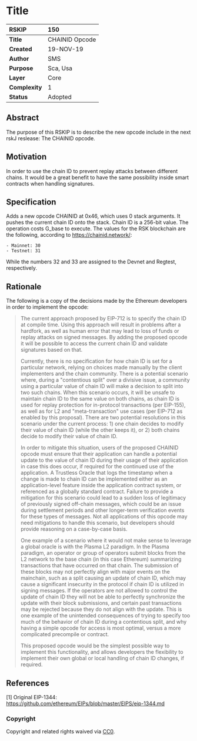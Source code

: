 # Title

|RSKIP          |150           |
| :------------ |:-------------|
|**Title**      |CHAINID Opcode |
|**Created**    |19-NOV-19 |
|**Author**     |SMS |
|**Purpose**    |Sca, Usa |
|**Layer**      |Core |
|**Complexity** |1 |
|**Status**     |Adopted |

## Abstract

The purpose of this RSKIP is to describe the new opcode include in the next rskJ reslease: The CHAINID opcode.

## Motivation

In order to use the chain ID to prevent replay attacks between different chains. It would be a great benefit to have the same possibility inside smart contracts when handling signatures.

## Specification

Adds a new opcode CHAINID at 0x46, which uses 0 stack arguments. It pushes the current chain ID onto the stack. Chain ID is a 256-bit value. The operation costs G_base to execute. The values for the RSK blockchain are the following, according to https://chainid.network/:
	
	- Mainnet: 30
	- Testnet: 31

While the numbers 32 and 33 are assigned to the Devnet and Regtest, respectively.

## Rationale

The following is a copy of the decisions made by the Ethereum developers in order to implement the opcode:

>The current approach proposed by EIP-712 is to specify the chain ID at compile time. Using this approach will result in problems after a hardfork, as well as human error that may lead to loss of funds or replay attacks on signed messages. By adding the proposed opcode it will be possible to access the current chain ID and validate signatures based on that.
>
>Currently, there is no specification for how chain ID is set for a particular network, relying on choices made manually by the client implementers and the chain community. There is a potential scenario where, during a "contentious split" over a divisive issue, a community using a particular value of chain ID will make a decision to split into two such chains. When this scenario occurs, it will be unsafe to maintain chain ID to the same value on both chains, as chain ID is used for replay protection for in-protocol transactions (per EIP-155), as well as for L2 and "meta-transaction" use cases (per EIP-712 as enabled by this proposal). There are two potential resolutions in this scenario under the current process: 1) one chain decides to modify their value of chain ID (while the other keeps it), or 2) both chains decide to modify their value of chain ID.
>
>In order to mitigate this situation, users of the proposed CHAINID opcode must ensure that their application can handle a potential update to the value of chain ID during their usage of their application in case this does occur, if required for the continued use of the application. A Trustless Oracle that logs the timestamp when a change is made to chain ID can be implemented either as an application-level feature inside the application contract system, or referenced as a globally standard contract. Failure to provide a mitigation for this scenario could lead to a sudden loss of legitimacy of previously signed off-chain messages, which could be an issue during settlement periods and other longer-term verification events for these types of messages. Not all applications of this opcode may need mitigations to handle this scenario, but developers should provide reasoning on a case-by-case basis.
>
>One example of a scenario where it would not make sense to leverage a global oracle is with the Plasma L2 paradigm. In the Plasma paradigm, an operator or group of operators submit blocks from the L2 network to the base chain (in this case Ethereum) summarizing transactions that have occurred on that chain. The submission of these blocks may not perfectly align with major events on the mainchain, such as a split causing an update of chain ID, which may cause a significant insecurity in the protocol if chain ID is utilized in signing messages. If the operators are not allowed to control the update of chain ID they will not be able to perfectly synchronize the update with their block submissions, and certain past transactions may be rejected because they do not align with the update. This is one example of the unintended consequences of trying to specify too much of the behavior of chain ID during a contentious split, and why having a simple opcode for access is most optimal, versus a more complicated precompile or contract.
>
>This proposed opcode would be the simplest possible way to implement this functionality, and allows developers the flexibility to implement their own global or local handling of chain ID changes, if required.

## References

[1] Original EIP-1344: https://github.com/ethereum/EIPs/blob/master/EIPS/eip-1344.md

### Copyright

Copyright and related rights waived via [CC0](https://creativecommons.org/publicdomain/zero/1.0/).
